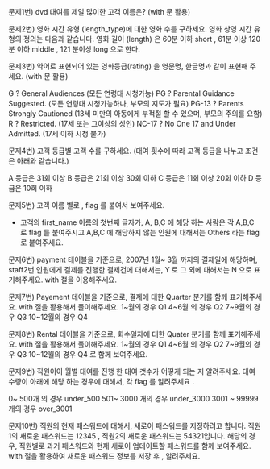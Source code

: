 문제1번) dvd 대여를 제일 많이한 고객 이름은?   (with 문 활용)

문제2번) 영화 시간 유형 (length_type)에 대한 영화 수를 구하세요.
영화 상영 시간 유형의 정의는 다음과 같습니다.
영화 길이 (length) 은 60분 이하 short , 61분 이상 120분 이하 middle , 121 분이상 long 으로 한다.

문제3번) 약어로 표현되어 있는 영화등급(rating) 을 영문명, 한글명과 같이 표현해 주세요. (with 문 활용)

G        ? General Audiences (모든 연령대 시청가능)
PG      ? Parental Guidance Suggested. (모든 연령대 시청가능하나, 부모의 지도가 필요)
PG-13 ? Parents Strongly Cautioned (13세 미만의 아동에게 부적절 할 수 있으며, 부모의 주의를 요함)
R         ? Restricted. (17세 또는 그이상의 성인)
NC-17 ? No One 17 and Under Admitted.  (17세 이하 시청 불가)

문제4번) 고객 등급별 고객 수를 구하세요. (대여 횟수에 따라 고객 등급을 나누고 조건은 아래와 같습니다.)

A 등급은 31회 이상
B 등급은 21회 이상 30회 이하
C 등급은 11회 이상 20회 이하
D 등급은 10회 이하

문제5번) 고객 이름 별로 , flag  를 붙여서 보여주세요.

- 고객의 first_name 이름의 첫번째 글자가, A, B,C 에 해당 하는 사람은 각 A,B,C 로 flag 를 붙여주시고
A,B,C 에 해당하지 않는 인원에 대해서는 Others 라는 flag 로 붙여주세요.

문제6번) payment 테이블을 기준으로,  2007년 1월~ 3월 까지의 결제일에 해당하며,  staff2번 인원에게 결제를 진행한  결제건에 대해서는, Y 로
그 외에 대해서는 N 으로 표기해주세요. with 절을 이용해주세요.

문제7번) Payement 테이블을 기준으로,  결제에 대한 Quarter 분기를 함께 표기해주세요.
with 절을 활용해서 풀이해주세요.
1~월의 경우 Q1
4~6월 의 경우 Q2
7~9월의 경우 Q3
10~12월의 경우 Q4

문제8번) Rental 테이블을 기준으로,  회수일자에 대한 Quater 분기를 함께 표기해주세요.
with 절을 활용해서 풀이해주세요.
1~월의 경우 Q1
4~6월 의 경우 Q2
7~9월의 경우 Q3
10~12월의 경우 Q4 로 함께 보여주세요.

문제9번) 직원이이  월별  대여를 진행 한  대여 갯수가 어떻게 되는 지 알려주세요.
대여 수량이   아래에 해당 하는 경우에 대해서, 각 flag 를 알려주세요 .

0~ 500개 의 경우  under_500
501~ 3000 개의 경우  under_3000
3001 ~ 99999 개의 경우  over_3001

문제10번) 직원의 현재 패스워드에 대해서, 새로이  패스워드를 지정하려고 합니다.
직원1의 새로운 패스워드는 12345  ,  직원2의 새로운 패스워드는 54321입니다.
해당의 경우, 직원별로 과거 패스워드와 현재 새로이 업데이트할 패스워드를
함께 보여주세요.
with 절을 활용하여  새로운 패스워드 정보를 저장 후 , 알려주세요.